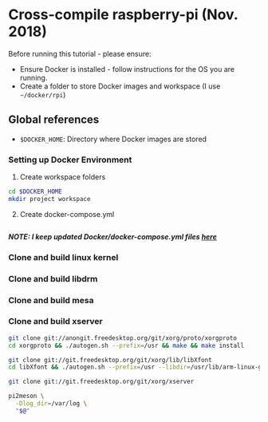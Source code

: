 # Cross-compile raspberry-pi (Nov. 2018)

Before running this tutorial - please ensure:

- Ensure Docker is installed - follow instructions for the OS you are running.
- Create a folder to store Docker images and workspace (I use `~/docker/rpi`)

## Global references

- `$DOCKER_HOME`: Directory where Docker images are stored

### Setting up Docker Environment

1. Create workspace folders
```sh
cd $DOCKER_HOME
mkdir project workspace
``` 

2. Create docker-compose.yml
```

```

***NOTE: I keep updated Docker/docker-compose.yml files [here](https://gist.github.com/nkreeger)***

### Clone and build linux kernel

### Clone and build libdrm

### Clone and build mesa

### Clone and build xserver

```sh
git clone git://anongit.freedesktop.org/git/xorg/proto/xorgproto
cd xorgproto && ./autogen.sh --prefix=/usr && make && make install
```

```sh
git clone git://git.freedesktop.org/git/xorg/lib/libXfont
cd libXfont && ./autogen.sh --prefix=/usr --libdir=/usr/lib/arm-linux-gnueabihf && make && make install
```

```sh
git clone git://git.freedesktop.org/git/xorg/xserver

pi2meson \
  -Dlog_dir=/var/log \
  "$@"
```

